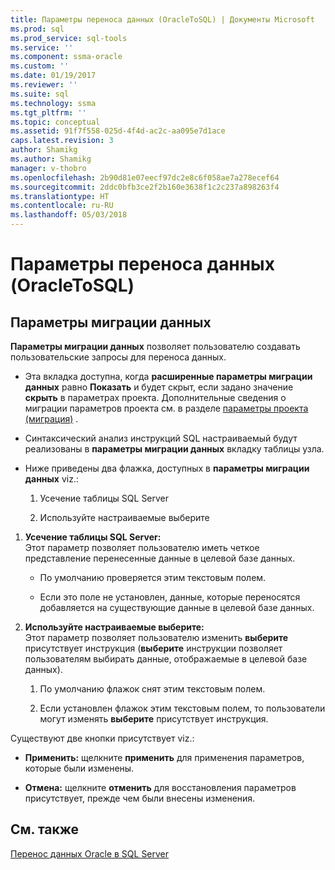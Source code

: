 ```yaml
---
title: Параметры переноса данных (OracleToSQL) | Документы Microsoft
ms.prod: sql
ms.prod_service: sql-tools
ms.service: ''
ms.component: ssma-oracle
ms.custom: ''
ms.date: 01/19/2017
ms.reviewer: ''
ms.suite: sql
ms.technology: ssma
ms.tgt_pltfrm: ''
ms.topic: conceptual
ms.assetid: 91f7f558-025d-4f4d-ac2c-aa095e7d1ace
caps.latest.revision: 3
author: Shamikg
ms.author: Shamikg
manager: v-thobro
ms.openlocfilehash: 2b90d81e07eecf97dc2e8c6f058ae7a278ecef64
ms.sourcegitcommit: 2ddc0bfb3ce2f2b160e3638f1c2c237a898263f4
ms.translationtype: HT
ms.contentlocale: ru-RU
ms.lasthandoff: 05/03/2018
---
```

# <a name="data-migration-settings-oracletosql"></a>Параметры переноса данных (OracleToSQL)
  
## <a name="data-migration-settings"></a>Параметры миграции данных  
**Параметры миграции данных** позволяет пользователю создавать пользовательские запросы для переноса данных.  
  
-   Эта вкладка доступна, когда **расширенные параметры миграции данных** равно **Показать** и будет скрыт, если задано значение **скрыть** в параметрах проекта. Дополнительные сведения о миграции параметров проекта см. в разделе [параметры проекта (миграция)](http://msdn.microsoft.com/en-us/fcd6b988-633b-4b2b-9f36-6368b5e86b60) .  
  
-   Синтаксический анализ инструкций SQL настраиваемый будут реализованы в **параметры миграции данных** вкладку таблицы узла.  
  
-   Ниже приведены два флажка, доступных в **параметры миграции данных** viz.:  
  
    1.  Усечение таблицы SQL Server  
  
    2.  Используйте настраиваемые выберите  
  
1.  **Усечение таблицы SQL Server:**  
     Этот параметр позволяет пользователю иметь четкое представление перенесенные данные в целевой базе данных.  
  
    -   По умолчанию проверяется этим текстовым полем.  
  
    -   Если это поле не установлен, данные, которые переносятся добавляется на существующие данные в целевой базе данных.  
  
2.  **Используйте настраиваемые выберите:**  
     Этот параметр позволяет пользователю изменить **выберите** присутствует инструкция (**выберите** инструкции позволяет пользователям выбирать данные, отображаемые в целевой базе данных).  
  
    1.  По умолчанию флажок снят этим текстовым полем.  
  
    2.  Если установлен флажок этим текстовым полем, то пользователи могут изменять **выберите** присутствует инструкция.  
  
Существуют две кнопки присутствует viz.:  
  
-   **Применить:** щелкните **применить** для применения параметров, которые были изменены.  
  
-   **Отмена:** щелкните **отменить** для восстановления параметров присутствует, прежде чем были внесены изменения.  
  
## <a name="see-also"></a>См. также  
[Перенос данных Oracle в SQL Server](http://msdn.microsoft.com/en-us/e23c5268-41ed-4e55-9fe7-a11376202a13)  
  
